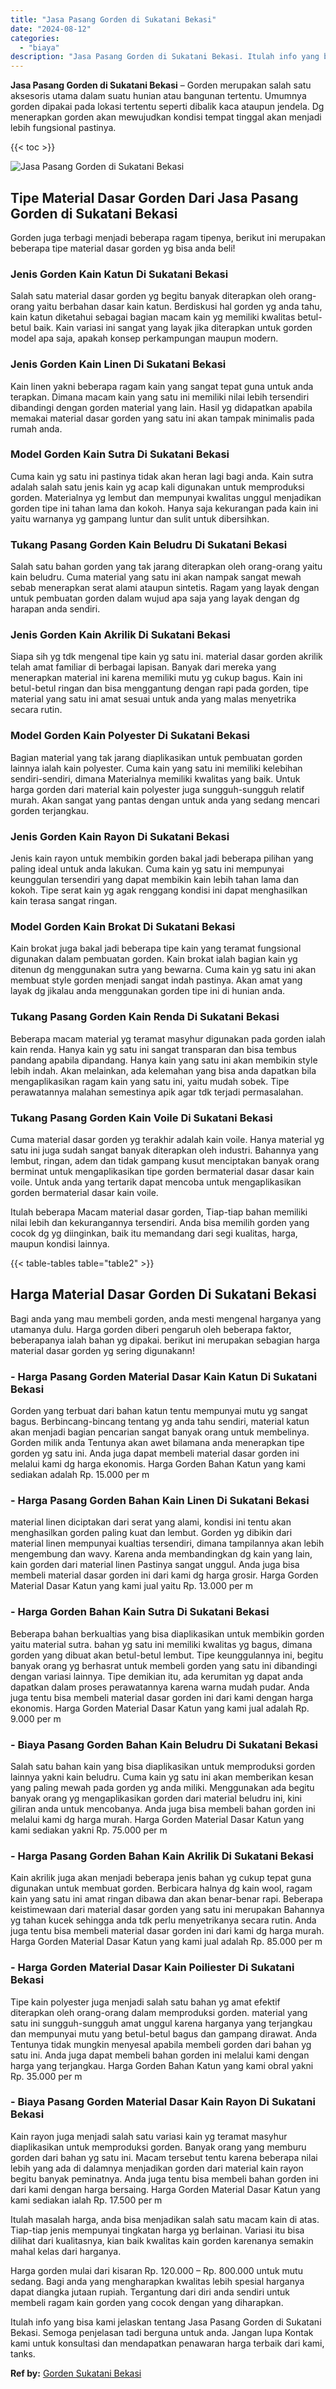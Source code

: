 ```yaml
---
title: "Jasa Pasang Gorden di Sukatani Bekasi"
date: "2024-08-12"
categories: 
  - "biaya"
description: "Jasa Pasang Gorden di Sukatani Bekasi. Itulah info yang bisa kami jelaskan tentang Jasa Pasang Gorden di Sukatani Bekasi. Semoga penjelasan tadi berguna untu..."
---
```


**Jasa Pasang Gorden di Sukatani Bekasi** – Gorden merupakan salah satu aksesoris utama dalam suatu hunian atau bangunan tertentu. Umumnya gorden dipakai pada lokasi tertentu seperti dibalik kaca ataupun jendela. Dg menerapkan gorden akan mewujudkan kondisi tempat tinggal akan menjadi lebih fungsional pastinya.

{{< toc >}}

![Jasa Pasang Gorden di Sukatani Bekasi](/images/pasang-gorden-murah01.png)

## Tipe Material Dasar Gorden Dari Jasa Pasang Gorden di Sukatani Bekasi

Gorden juga terbagi menjadi beberapa ragam tipenya, berikut ini merupakan beberapa tipe material dasar gorden yg bisa anda beli!

### Jenis Gorden Kain Katun Di Sukatani Bekasi

Salah satu material dasar gorden yg begitu banyak diterapkan oleh orang-orang yaitu berbahan dasar kain katun. Berdiskusi hal gorden yg anda tahu, kain katun diketahui sebagai bagian macam kain yg memiliki kwalitas betul-betul baik. Kain variasi ini sangat yang layak jika diterapkan untuk gorden model apa saja, apakah konsep perkampungan maupun modern.

### Jenis Gorden Kain Linen Di Sukatani Bekasi

Kain linen yakni beberapa ragam kain yang sangat tepat guna untuk anda terapkan. Dimana macam kain yang satu ini memiliki nilai lebih tersendiri dibandingi dengan gorden material yang lain. Hasil yg didapatkan apabila memakai material dasar gorden yang satu ini akan tampak minimalis pada rumah anda.

### Model Gorden Kain Sutra Di Sukatani Bekasi

Cuma kain yg satu ini pastinya tidak akan heran lagi bagi anda. Kain sutra adalah salah satu jenis kain yg acap kali digunakan untuk memproduksi gorden. Materialnya yg lembut dan mempunyai kwalitas unggul menjadikan gorden tipe ini tahan lama dan kokoh. Hanya saja kekurangan pada kain ini yaitu warnanya yg gampang luntur dan sulit untuk dibersihkan.

### Tukang Pasang Gorden Kain Beludru Di Sukatani Bekasi

Salah satu bahan gorden yang tak jarang diterapkan oleh orang-orang yaitu kain beludru. Cuma material yang satu ini akan nampak sangat mewah sebab menerapkan serat alami ataupun sintetis. Ragam yang layak dengan untuk pembuatan gorden dalam wujud apa saja yang layak dengan dg harapan anda sendiri.

### Jenis Gorden Kain Akrilik Di Sukatani Bekasi

Siapa sih yg tdk mengenal tipe kain yg satu ini. material dasar gorden akrilik telah amat familiar di berbagai lapisan. Banyak dari mereka yang menerapkan material ini karena memiliki mutu yg cukup bagus. Kain ini betul-betul ringan dan bisa menggantung dengan rapi pada gorden, tipe material yang satu ini amat sesuai untuk anda yang malas menyetrika secara rutin.

### Model Gorden Kain Polyester Di Sukatani Bekasi

Bagian material yang tak jarang diaplikasikan untuk pembuatan gorden lainnya ialah kain polyester. Cuma kain yang satu ini memiliki kelebihan sendiri-sendiri, dimana Materialnya memiliki kwalitas yang baik. Untuk harga gorden dari material kain polyester juga sungguh-sungguh relatif murah. Akan sangat yang pantas dengan untuk anda yang sedang mencari gorden terjangkau.

### Jenis Gorden Kain Rayon Di Sukatani Bekasi

Jenis kain rayon untuk membikin gorden bakal jadi beberapa pilihan yang paling ideal untuk anda lakukan. Cuma kain yg satu ini mempunyai keunggulan tersendiri yang dapat membikin kain lebih tahan lama dan kokoh. Tipe serat kain yg agak renggang kondisi ini dapat menghasilkan kain terasa sangat ringan.

### Model Gorden Kain Brokat Di Sukatani Bekasi

Kain brokat juga bakal jadi beberapa tipe kain yang teramat fungsional digunakan dalam pembuatan gorden. Kain brokat ialah bagian kain yg ditenun dg menggunakan sutra yang bewarna. Cuma kain yg satu ini akan membuat style gorden menjadi sangat indah pastinya. Akan amat yang layak dg jikalau anda menggunakan gorden tipe ini di hunian anda.

### Tukang Pasang Gorden Kain Renda Di Sukatani Bekasi

Beberapa macam material yg teramat masyhur digunakan pada gorden ialah kain renda. Hanya kain yg satu ini sangat transparan dan bisa tembus pandang apabila dipandang. Hanya kain yang satu ini akan membikin style lebih indah. Akan melainkan, ada kelemahan yang bisa anda dapatkan bila mengaplikasikan ragam kain yang satu ini, yaitu mudah sobek. Tipe perawatannya malahan semestinya apik agar tdk terjadi permasalahan.

### Tukang Pasang Gorden Kain Voile Di Sukatani Bekasi

Cuma material dasar gorden yg terakhir adalah kain voile. Hanya material yg satu ini juga sudah sangat banyak diterapkan oleh industri. Bahannya yang lembut, ringan, adem dan tidak gampang kusut menciptakan banyak orang berminat untuk mengaplikasikan tipe gorden bermaterial dasar dasar kain voile. Untuk anda yang tertarik dapat mencoba untuk mengaplikasikan gorden bermaterial dasar kain voile.

Itulah beberapa Macam material dasar gorden, Tiap-tiap bahan memiliki nilai lebih dan kekurangannya tersendiri. Anda bisa memilih gorden yang cocok dg yg diinginkan, baik itu memandang dari segi kualitas, harga, maupun kondisi lainnya.

{{< table-tables table="table2" >}}

## Harga Material Dasar Gorden Di Sukatani Bekasi

Bagi anda yang mau membeli gorden, anda mesti mengenal harganya yang utamanya dulu. Harga gorden diberi pengaruh oleh beberapa faktor, beberapanya ialah bahan yg dipakai. berikut ini merupakan sebagian harga material dasar gorden yg sering digunakann!

### \- Harga Pasang Gorden Material Dasar Kain Katun Di Sukatani Bekasi

Gorden yang terbuat dari bahan katun tentu mempunyai mutu yg sangat bagus. Berbincang-bincang tentang yg anda tahu sendiri, material katun akan menjadi bagian pencarian sangat banyak orang untuk membelinya. Gorden milik anda Tentunya akan awet bilamana anda menerapkan tipe gorden yg satu ini. Anda juga dapat membeli material dasar gorden ini melalui kami dg harga ekonomis. Harga Gorden Bahan Katun yang kami sediakan adalah Rp. 15.000 per m

### \- Harga Pasang Gorden Bahan Kain Linen Di Sukatani Bekasi

material linen diciptakan dari serat yang alami, kondisi ini tentu akan menghasilkan gorden paling kuat dan lembut. Gorden yg dibikin dari material linen mempunyai kualtias tersendiri, dimana tampilannya akan lebih mengembung dan wavy. Karena anda membandingkan dg kain yang lain, kain gorden dari material linen Pastinya sangat unggul. Anda juga bisa membeli material dasar gorden ini dari kami dg harga grosir. Harga Gorden Material Dasar Katun yang kami jual yaitu Rp. 13.000 per m

### \- Harga Gorden Bahan Kain Sutra Di Sukatani Bekasi

Beberapa bahan berkualtias yang bisa diaplikasikan untuk membikin gorden yaitu material sutra. bahan yg satu ini memiliki kwalitas yg bagus, dimana gorden yang dibuat akan betul-betul lembut. Tipe keunggulannya ini, begitu banyak orang yg berhasrat untuk membeli gorden yang satu ini dibandingi dengan variasi lainnya. Tipe demikian itu, ada kerumitan yg dapat anda dapatkan dalam proses perawatannya karena warna mudah pudar. Anda juga tentu bisa membeli material dasar gorden ini dari kami dengan harga ekonomis. Harga Gorden Material Dasar Katun yang kami jual adalah Rp. 9.000 per m

### \- Biaya Pasang Gorden Bahan Kain Beludru Di Sukatani Bekasi

Salah satu bahan kain yang bisa diaplikasikan untuk memproduksi gorden lainnya yakni kain beludru. Cuma kain yg satu ini akan memberikan kesan yang paling mewah pada gorden yg anda miliki. Menggunakan ada begitu banyak orang yg mengaplikasikan gorden dari material beludru ini, kini giliran anda untuk mencobanya. Anda juga bisa membeli bahan gorden ini melalui kami dg harga murah. Harga Gorden Material Dasar Katun yang kami sediakan yakni Rp. 75.000 per m

### \- Harga Pasang Gorden Bahan Kain Akrilik Di Sukatani Bekasi

Kain akrilik juga akan menjadi beberapa jenis bahan yg cukup tepat guna digunakan untuk membuat gorden. Berbicara halnya dg kain wool, ragam kain yang satu ini amat ringan dibawa dan akan benar-benar rapi. Beberapa keistimewaan dari material dasar gorden yang satu ini merupakan Bahannya yg tahan kucek sehingga anda tdk perlu menyetrikanya secara rutin. Anda juga tentu bisa membeli material dasar gorden ini dari kami dg harga murah. Harga Gorden Material Dasar Katun yang kami jual adalah Rp. 85.000 per m

### \- Harga Gorden Material Dasar Kain Poiliester Di Sukatani Bekasi

Tipe kain polyester juga menjadi salah satu bahan yg amat efektif diterapkan oleh orang-orang dalam memproduksi gorden. material yang satu ini sungguh-sungguh amat unggul karena harganya yang terjangkau dan mempunyai mutu yang betul-betul bagus dan gampang dirawat. Anda Tentunya tidak mungkin menyesal apabila membeli gorden dari bahan yg satu ini. Anda juga dapat membeli bahan gorden ini melalui kami dengan harga yang terjangkau. Harga Gorden Bahan Katun yang kami obral yakni Rp. 35.000 per m

### \- Biaya Pasang Gorden Material Dasar Kain Rayon Di Sukatani Bekasi

Kain rayon juga menjadi salah satu variasi kain yg teramat masyhur diaplikasikan untuk memproduksi gorden. Banyak orang yang memburu gorden dari bahan yg satu ini. Macam tersebut tentu karena beberapa nilai lebih yang ada di dalamnya menjadikan gorden dari material kain rayon begitu banyak peminatnya. Anda juga tentu bisa membeli bahan gorden ini dari kami dengan harga bersaing. Harga Gorden Material Dasar Katun yang kami sediakan ialah Rp. 17.500 per m

Itulah masalah harga, anda bisa menjadikan salah satu macam kain di atas. Tiap-tiap jenis mempunyai tingkatan harga yg berlainan. Variasi itu bisa dilihat dari kualitasnya, kian baik kwalitas kain gorden karenanya semakin mahal kelas dari harganya.

Harga gorden mulai dari kisaran Rp. 120.000 – Rp. 800.000 untuk mutu sedang. Bagi anda yang mengharapkan kwalitas lebih spesial harganya dapat diangka jutaan rupiah. Tergantung dari diri anda sendiri untuk membeli ragam kain gorden yang cocok dengan yang diharapkan.

Itulah info yang bisa kami jelaskan tentang Jasa Pasang Gorden di Sukatani Bekasi. Semoga penjelasan tadi berguna untuk anda. Jangan lupa Kontak kami untuk konsultasi dan mendapatkan penawaran harga terbaik dari kami, tanks.

**Ref by:**  [Gorden  Sukatani Bekasi](https://id.wikipedia.org/wiki/Gorden)
